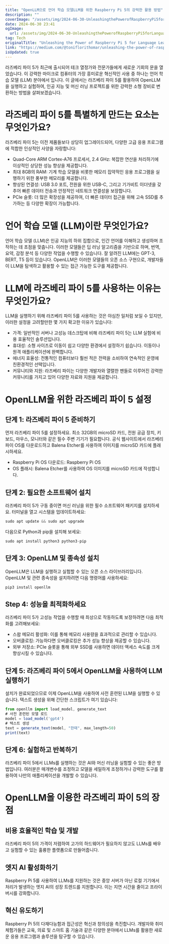 ```yaml
---
title: "OpenLLM으로 언어 학습 모델LLM을 위한 Raspberry Pi 5의 강력한 활용 방법"
description: ""
coverImage: "/assets/img/2024-06-30-UnleashingthePowerofRaspberryPi5forLanguageLearningModelsLLMswithOpenLLM_0.png"
date: 2024-06-30 23:41
ogImage:
  url: /assets/img/2024-06-30-UnleashingthePowerofRaspberryPi5forLanguageLearningModelsLLMswithOpenLLM_0.png
tag: Tech
originalTitle: "Unleashing the Power of Raspberry Pi 5 for Language Learning Models (LLMs) with OpenLLM"
link: "https://medium.com/@toniflorithomar/unleashing-the-power-of-raspberry-pi-5-for-language-learning-models-llms-with-openllm-71acdbf282a3"
isUpdated: true
---
```


라즈베리 파이 5가 최근에 출시되어 테크 열정가와 전문가들에게 새로운 기회의 문을 열었습니다. 이 강력한 마이크로 컴퓨터의 가장 흥미로운 혁신적인 사용 중 하나는 언어 학습 모델 (LLM) 분야에서 입니다. 이 글에서는 라즈베리 파이 5를 활용하여 OpenLLM을 실행하고 실험하여, 인공 지능 및 머신 러닝 프로젝트를 위한 강력한 소형 장비로 변환하는 방법을 살펴보겠습니다.

# 라즈베리 파이 5를 특별하게 만드는 요소는 무엇인가요?

라즈베리 파이 5는 이전 제품들보다 상당히 업그레이드되어, 다양한 고급 응용 프로그램에 적합한 인상적인 사양을 자랑합니다:

- Quad-Core ARM Cortex-A76 프로세서, 2.4 GHz: 복잡한 연산을 처리하기에 이상적인 상당한 성능 향상을 제공합니다.
- 최대 8GB의 RAM: 기계 학습 모델을 비롯한 메모리 집약적인 응용 프로그램을 실행하기 위한 풍부한 메모리를 제공합니다.
- 향상된 연결성: USB 3.0 포트, 전원을 위한 USB-C, 그리고 기가비트 이더넷을 갖추어 빠른 데이터 전송과 안정적인 네트워크 연결성을 보장합니다.
- PCIe 슬롯: 더 많은 확장성을 제공하여, 더 빠른 데이터 접근을 위해 고속 SSD를 추가하는 등 다양한 확장이 가능합니다.

<div class="content-ad"></div>

# 언어 학습 모델 (LLM)이란 무엇인가요?

언어 학습 모델 (LLM)은 인공 지능의 하위 집합으로, 인간 언어를 이해하고 생성하며 조작하는 데 초점을 맞춥니다. 이러한 모델들은 딥 러닝 알고리즘을 기반으로 하며, 번역, 요약, 감정 분석 등 다양한 작업을 수행할 수 있습니다. 잘 알려진 LLM에는 GPT-3, BERT, T5 등이 있습니다. OpenLLM은 이러한 모델들의 오픈 소스 구현으로, 개발자들이 LLM을 탐색하고 활용할 수 있는 접근 가능한 도구를 제공합니다.

# LLM에 라즈베리 파이 5를 사용하는 이유는 무엇인가요?

LLM을 실행하기 위해 라즈베리 파이 5를 사용하는 것은 야심찬 일처럼 보일 수 있지만, 이러한 설정을 고려할만한 몇 가지 확고한 이유가 있습니다:

<div class="content-ad"></div>

- 가격: 일반적인 서버나 고성능 데스크탑에 비해 라즈베리 파이 5는 LLM 실험에 비용 효율적인 솔루션입니다.
- 휴대성: 소형 사이즈로 이동이 쉽고 다양한 환경에서 설정하기 쉽습니다. 이동이나 원격 애플리케이션에 완벽합니다.
- 에너지 효율성: 전통적인 컴퓨터보다 훨씬 적은 전력을 소비하여 연속적인 운영에 친환경적인 선택입니다.
- 커뮤니티와 지원: 라즈베리 파이는 다양한 개발자와 열렬한 팬들로 이루어진 강력한 커뮤니티를 가지고 있어 다양한 자료와 지원을 제공합니다.

# OpenLLM을 위한 라즈베리 파이 5 설정

## 단계 1: 라즈베리 파이 5 준비하기

먼저 라즈베리 파이 5를 설정하세요. 최소 32GB의 microSD 카드, 전원 공급 장치, 키보드, 마우스, 모니터와 같은 필수 주변 기기가 필요합니다. 공식 웹사이트에서 라즈베리 파이 OS를 다운로드하고 Balena Etcher를 사용하여 이미지를 microSD 카드에 플래시하세요.

<div class="content-ad"></div>

- Raspberry Pi OS 다운로드: Raspberry Pi OS
- OS 플래시: Balena Etcher를 사용하여 OS 이미지를 microSD 카드에 작성합니다.

## 단계 2: 필요한 소프트웨어 설치

라즈베리 파이 5가 구동 중이면 머신 러닝을 위한 필수 소프트웨어 패키지를 설치하세요. 터미널을 열고 시스템을 업데이트하세요:

```js
sudo apt update && sudo apt upgrade
```

<div class="content-ad"></div>

다음으로 Python과 pip을 설치해 보세요:

```js
sudo apt install python3 python3-pip
```

## 단계 3: OpenLLM 및 종속성 설치

OpenLLM은 LLM을 실행하고 실험할 수 있는 오픈 소스 라이브러리입니다. OpenLLM 및 관련 종속성을 설치하려면 다음 명령어를 사용하세요:

<div class="content-ad"></div>

```js
pip3 install openllm
```

## Step 4: 성능을 최적화하세요

라즈베리 파이 5가 고성능 작업을 수행할 때 최상으로 작동하도록 보장하려면 다음 최적화를 고려해보세요:

- 스왑 메모리 활성화: 이를 통해 메모리 사용량을 효과적으로 관리할 수 있습니다.
- 오버클로킹: 가능하다면 오버클로킹은 추가 성능 향상을 제공할 수 있습니다.
- 외부 저장소: PCIe 슬롯을 통해 외부 SSD를 사용하면 데이터 액세스 속도를 크게 향상시킬 수 있습니다.

<div class="content-ad"></div>

## 단계 5: 라즈베리 파이 5에서 OpenLLM을 사용하여 LLM 실행하기

설치가 완료되었으므로 이제 OpenLLM을 사용하여 사전 훈련된 LLM을 실행할 수 있습니다. 텍스트 생성을 위해 간단한 스크립트가 여기 있습니다:

```js
from openllm import load_model, generate_text
# 사전 훈련된 모델 로드
model = load_model('gpt4')
# 텍스트 생성
text = generate_text(model, "한때", max_length=50)
print(text)
```

## 단계 6: 실험하고 반복하기

<div class="content-ad"></div>

라즈베리 파이 5에서 LLMs를 실행하는 것은 AI와 머신 러닝을 실험할 수 있는 좋은 방법입니다. 여러분은 매개변수를 조정하고 모델을 세밀하게 조정하거나 강력한 도구를 활용하여 나만의 애플리케이션을 개발할 수 있습니다.

# OpenLLM을 이용한 라즈베리 파이 5의 장점

## 비용 효율적인 학습 및 개발

라즈베리 파이 5의 가격이 저렴하여 고가의 하드웨어가 필요하지 않고도 LLMs를 배우고 실험할 수 있는 훌륭한 플랫폼으로 만들어줍니다.

<div class="content-ad"></div>

## 엣지 AI 활성화하기

Raspberry Pi 5를 사용하여 LLMs를 지원하는 것은 중앙 서버가 아닌 로컬 기기에서 처리가 발생하는 엣지 AI의 성장 트렌드를 지원합니다. 이는 지연 시간을 줄이고 프라이버시를 강화합니다.

## 혁신 유도하기

Raspberry Pi 5의 다재다능함과 접근성은 혁신과 창의성을 촉진합니다. 개발자와 취미 체험가들은 교육, 의료 및 스마트 홈 기술과 같은 다양한 분야에서 LLMs를 활용한 새로운 응용 프로그램과 솔루션을 탐구할 수 있습니다.
